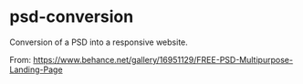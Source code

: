 # psd-conversion
Conversion of a PSD into a responsive website.

From:
https://www.behance.net/gallery/16951129/FREE-PSD-Multipurpose-Landing-Page